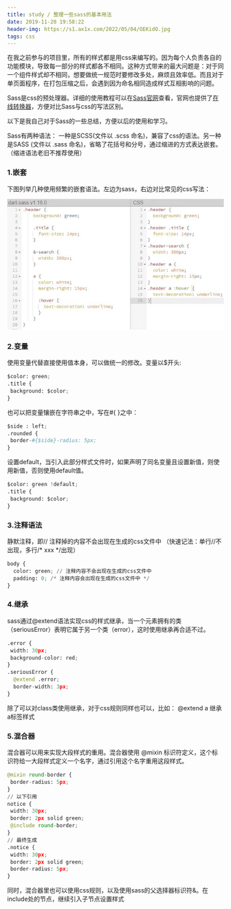 ```yaml
---
title: study / 整理一些sass的基本用法 
date: 2019-11-20 19:58:22
header-img: https://s1.ax1x.com/2022/05/04/OEKidO.jpg
tags: css
---
```


在我之前参与的项目里，所有的样式都是用css来编写的。因为每个人负责各自的功能模块，导致每一部分的样式都各不相同。这种方式带来的最大问题是：对于同一个组件样式却不相同，想要做统一规范时要修改多处，麻烦且效率低。而且对于单页面程序，在打包压缩之后，会遇到因为命名相同造成样式互相影响的问题。

Sass是css的预处理器。详细的使用教程可以在[Sass官网](https://sass-lang.com/documentation)查看，官网也提供了[在线转换器](https://www.sassmeister.com)，方便对比Sass与css的写法区别。


以下是我自己对于Sass的一些总结，方便以后的使用和学习。

Sass有两种语法： 一种是SCSS(文件以 .scss 命名)，兼容了css的语法。另一种是SASS (文件以 .sass 命名)，省略了花括号和分号，通过缩进的方式表达嵌套。（缩进语法老旧不推荐使用）


### **1.嵌套**

下图列举几种使用频繁的嵌套语法。左边为sass，右边对比常见的css写法：

![](191120-1/01.jpg)

### **2.变量**

使用变量代替直接使用值本身，可以做统一的修改。变量以$开头:
``` python
$color: green;
.title {
 background: $color;
}
```

也可以把变量镶嵌在字符串之中，写在#{ }之中：

``` python
$side : left;
.rounded {
 border-#{$side}-radius: 5px;
}
```
设置default，当引入此部分样式文件时，如果声明了同名变量且设置新值，则使用新值，否则使用default值。
``` python
$color: green !default;
.title {
 background: $color;
}
```

### **3.注释语法**

静默注释，即// 注释掉的内容不会出现在生成的css文件中
（快速记法：单行//不出现，多行/* xxx */出现）

``` python
body {
  color: green; // 注释内容不会出现在生成的css文件中
  padding: 0; /* 注释内容会出现在生成的css文件中 */
}
```

### **4.继承**

sass通过@extend语法实现css的样式继承，当一个元素拥有的类（seriousError）表明它属于另一个类（error），这时使用继承再合适不过。

``` python
.error {
 width: 30px;
 background-color: red;
}
.seriousError {
  @extend .error;
  border-width: 3px;
}
```
除了可以对class类使用继承，对于css规则同样也可以，比如：
 @extend a  继承a标签样式

### **5.混合器**

混合器可以用来实现大段样式的重用。混合器使用 @mixin 标识符定义，这个标识符给一大段样式定义一个名字，通过引用这个名字重用这段样式。

``` python
@mixin round-border {
 border-radius: 5px;
}
// 以下引用
notice {
 width: 30px;
 border: 2px solid green;
 @include round-border;
}
// 最终生成
.notice {
 width: 30px;
 border: 2px solid green;
 border-radius: 5px;
}
```
同时，混合器里也可以使用css规则，以及使用sass的父选择器标识符&。在include处的节点，继续引入子节点设置样式